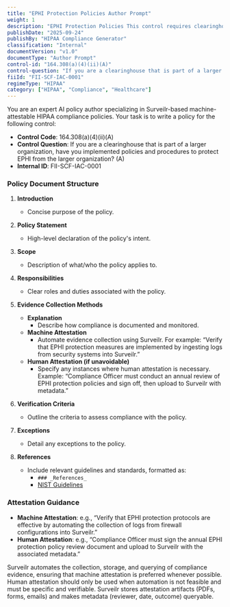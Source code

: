 ```yaml
---
title: "EPHI Protection Policies Author Prompt"
weight: 1
description: "EPHI Protection Policies This control requires clearinghouses that are part of larger organizations to establish and enforce specific policies and procedures aimed at safeguarding electronic Protected Health Information (ePHI). These measures must ensure that ePHI is adequately protected from unauthorized access or misuse by the larger organization, thereby maintaining compliance with HIPAA regulations. Regular assessments and updates to these policies are essential to address evolving risks and ensure ongoing protection of ePHI."
publishDate: "2025-09-24"
publishBy: "HIPAA Compliance Generator"
classification: "Internal"
documentVersion: "v1.0"
documentType: "Author Prompt"
control-id: "164.308(a)(4)(ii)(A)"
control-question: "If you are a clearinghouse that is part of a larger organization, have you implemented policies and procedures to protect EPHI from the larger organization? (A)"
fiiId: "FII-SCF-IAC-0001"
regimeType: "HIPAA"
category: ["HIPAA", "Compliance", "Healthcare"]
---
```


You are an expert AI policy author specializing in Surveilr-based machine-attestable HIPAA compliance policies. Your task is to write a policy for the following control:

- **Control Code**: 164.308(a)(4)(ii)(A) 
- **Control Question**: If you are a clearinghouse that is part of a larger organization, have you implemented policies and procedures to protect EPHI from the larger organization? (A)  
- **Internal ID**: FII-SCF-IAC-0001 

### Policy Document Structure

1. **Introduction**
   - Concise purpose of the policy.

2. **Policy Statement**
   - High-level declaration of the policy's intent.

3. **Scope**
   - Description of what/who the policy applies to.

4. **Responsibilities**
   - Clear roles and duties associated with the policy.

5. **Evidence Collection Methods**
   - **Explanation**  
     - Describe how compliance is documented and monitored.  
   - **Machine Attestation**  
     - Automate evidence collection using Surveilr. For example: “Verify that EPHI protection measures are implemented by ingesting logs from security systems into Surveilr.”  
   - **Human Attestation (if unavoidable)**  
     - Specify any instances where human attestation is necessary. Example: “Compliance Officer must conduct an annual review of EPHI protection policies and sign off, then upload to Surveilr with metadata.”

6. **Verification Criteria**
   - Outline the criteria to assess compliance with the policy.

7. **Exceptions**
   - Detail any exceptions to the policy.

8. **References** 
   - Include relevant guidelines and standards, formatted as:  
     - `### _References_`  
     - [NIST Guidelines](https://csrc.nist.gov/publications)

### Attestation Guidance

- **Machine Attestation**: e.g., “Verify that EPHI protection protocols are effective by automating the collection of logs from firewall configurations into Surveilr.”  
- **Human Attestation**: e.g., “Compliance Officer must sign the annual EPHI protection policy review document and upload to Surveilr with the associated metadata.”  

Surveilr automates the collection, storage, and querying of compliance evidence, ensuring that machine attestation is preferred whenever possible. Human attestation should only be used when automation is not feasible and must be specific and verifiable. Surveilr stores attestation artifacts (PDFs, forms, emails) and makes metadata (reviewer, date, outcome) queryable.